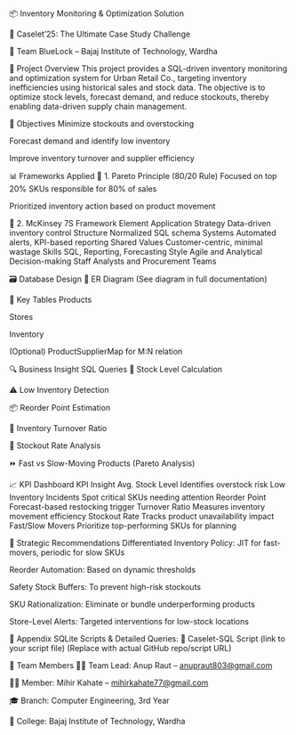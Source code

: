 📦 Inventory Monitoring & Optimization Solution

🔹 Caselet’25: The Ultimate Case Study Challenge

🔸 Team BlueLock – Bajaj Institute of Technology, Wardha

📘 Project Overview
This project provides a SQL-driven inventory monitoring and optimization system for Urban Retail Co., targeting inventory inefficiencies using historical sales and stock data. The objective is to optimize stock levels, forecast demand, and reduce stockouts, thereby enabling data-driven supply chain management.

🎯 Objectives
Minimize stockouts and overstocking

Forecast demand and identify low inventory

Improve inventory turnover and supplier efficiency

📊 Frameworks Applied
🔸 1. Pareto Principle (80/20 Rule)
Focused on top 20% SKUs responsible for 80% of sales

Prioritized inventory action based on product movement

🔸 2. McKinsey 7S Framework
Element	Application
Strategy	Data-driven inventory control
Structure	Normalized SQL schema
Systems	Automated alerts, KPI-based reporting
Shared Values	Customer-centric, minimal wastage
Skills	SQL, Reporting, Forecasting
Style	Agile and Analytical Decision-making
Staff	Analysts and Procurement Teams

🗃️ Database Design
🔸 ER Diagram
(See diagram in full documentation)

🔸 Key Tables
Products

Stores

Inventory

(Optional) ProductSupplierMap for M:N relation

🔍 Business Insight SQL Queries
📌 Stock Level Calculation

⚠️ Low Inventory Detection

📦 Reorder Point Estimation

🔁 Inventory Turnover Ratio

🚫 Stockout Rate Analysis

⏩ Fast vs Slow-Moving Products (Pareto Analysis)

📈 KPI Dashboard
KPI	Insight
Avg. Stock Level	Identifies overstock risk
Low Inventory Incidents	Spot critical SKUs needing attention
Reorder Point	Forecast-based restocking trigger
Turnover Ratio	Measures inventory movement efficiency
Stockout Rate	Tracks product unavailability impact
Fast/Slow Movers	Prioritize top-performing SKUs for planning

🧠 Strategic Recommendations
Differentiated Inventory Policy: JIT for fast-movers, periodic for slow SKUs

Reorder Automation: Based on dynamic thresholds

Safety Stock Buffers: To prevent high-risk stockouts

SKU Rationalization: Eliminate or bundle underperforming products

Store-Level Alerts: Targeted interventions for low-stock locations

📎 Appendix
SQLite Scripts & Detailed Queries: 🔗 Caselet-SQL Script (link to your script file)
(Replace with actual GitHub repo/script URL)

👥 Team Members
👨‍💼 Team Lead: Anup Raut – anupraut803@gmail.com

👨‍💼 Member: Mihir Kahate – mihirkahate77@gmail.com

🎓 Branch: Computer Engineering, 3rd Year

🏫 College: Bajaj Institute of Technology, Wardha
